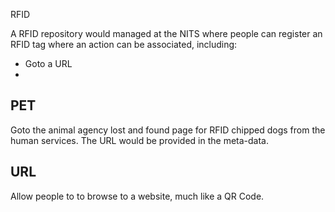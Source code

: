RFID

A RFID repository would managed at the NITS where people can register an RFID tag where an action can be associated, including:

- Goto a URL
-

## PET

Goto the animal agency lost and found page for RFID chipped dogs from the human services. The URL would be provided in the meta-data.

## URL

Allow people to to browse to a website, much like a QR Code.
